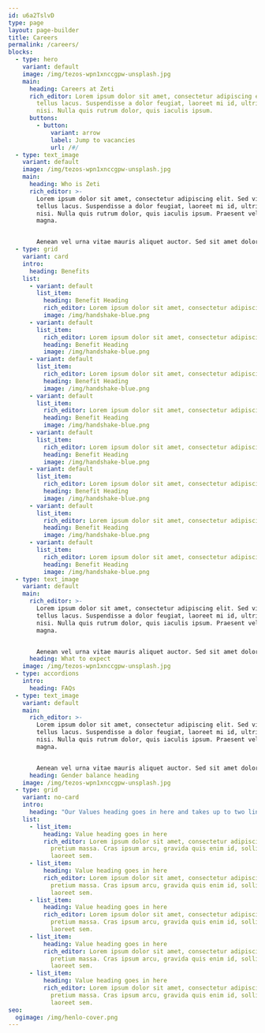 ```yaml
---
id: u6a2TslvD
type: page
layout: page-builder
title: Careers
permalink: /careers/
blocks:
  - type: hero
    variant: default
    image: /img/tezos-wpn1xnccgpw-unsplash.jpg
    main:
      heading: Careers at Zeti
      rich_editor: Lorem ipsum dolor sit amet, consectetur adipiscing elit. Sed vitae
        tellus lacus. Suspendisse a dolor feugiat, laoreet mi id, ultricies
        nisi. Nulla quis rutrum dolor, quis iaculis ipsum.
      buttons:
        - button:
            variant: arrow
            label: Jump to vacancies
            url: /#/
  - type: text_image
    variant: default
    image: /img/tezos-wpn1xnccgpw-unsplash.jpg
    main:
      heading: Who is Zeti
      rich_editor: >-
        Lorem ipsum dolor sit amet, consectetur adipiscing elit. Sed vitae
        tellus lacus. Suspendisse a dolor feugiat, laoreet mi id, ultricies
        nisi. Nulla quis rutrum dolor, quis iaculis ipsum. Praesent vel luctus
        magna. 


        Aenean vel urna vitae mauris aliquet auctor. Sed sit amet dolor diam. Nunc vel nulla sem. Donec non fringilla orci. Curabitur sed orci feugiat, fermentum quam non, condimentum elit.
  - type: grid
    variant: card
    intro:
      heading: Benefits
    list:
      - variant: default
        list_item:
          heading: Benefit Heading
          rich_editor: Lorem ipsum dolor sit amet, consectetur adipiscing elit
          image: /img/handshake-blue.png
      - variant: default
        list_item:
          rich_editor: Lorem ipsum dolor sit amet, consectetur adipiscing elit
          heading: Benefit Heading
          image: /img/handshake-blue.png
      - variant: default
        list_item:
          rich_editor: Lorem ipsum dolor sit amet, consectetur adipiscing elit
          heading: Benefit Heading
          image: /img/handshake-blue.png
      - variant: default
        list_item:
          rich_editor: Lorem ipsum dolor sit amet, consectetur adipiscing elit
          heading: Benefit Heading
          image: /img/handshake-blue.png
      - variant: default
        list_item:
          rich_editor: Lorem ipsum dolor sit amet, consectetur adipiscing elit
          heading: Benefit Heading
          image: /img/handshake-blue.png
      - variant: default
        list_item:
          rich_editor: Lorem ipsum dolor sit amet, consectetur adipiscing elit
          heading: Benefit Heading
          image: /img/handshake-blue.png
      - variant: default
        list_item:
          rich_editor: Lorem ipsum dolor sit amet, consectetur adipiscing elit
          heading: Benefit Heading
          image: /img/handshake-blue.png
      - variant: default
        list_item:
          rich_editor: Lorem ipsum dolor sit amet, consectetur adipiscing elit
          heading: Benefit Heading
          image: /img/handshake-blue.png
  - type: text_image
    variant: default
    main:
      rich_editor: >-
        Lorem ipsum dolor sit amet, consectetur adipiscing elit. Sed vitae
        tellus lacus. Suspendisse a dolor feugiat, laoreet mi id, ultricies
        nisi. Nulla quis rutrum dolor, quis iaculis ipsum. Praesent vel luctus
        magna. 


        Aenean vel urna vitae mauris aliquet auctor. Sed sit amet dolor diam. Nunc vel nulla sem. Donec non fringilla orci. Curabitur sed orci feugiat, fermentum quam non, condimentum elit.
      heading: What to expect
    image: /img/tezos-wpn1xnccgpw-unsplash.jpg
  - type: accordions
    intro:
      heading: FAQs
  - type: text_image
    variant: default
    main:
      rich_editor: >-
        Lorem ipsum dolor sit amet, consectetur adipiscing elit. Sed vitae
        tellus lacus. Suspendisse a dolor feugiat, laoreet mi id, ultricies
        nisi. Nulla quis rutrum dolor, quis iaculis ipsum. Praesent vel luctus
        magna. 


        Aenean vel urna vitae mauris aliquet auctor. Sed sit amet dolor diam. Nunc vel nulla sem. Donec non fringilla orci. Curabitur sed orci feugiat, fermentum quam non, condimentum elit.
      heading: Gender balance heading
    image: /img/tezos-wpn1xnccgpw-unsplash.jpg
  - type: grid
    variant: no-card
    intro:
      heading: "Our Values heading goes in here and takes up to two lines "
    list:
      - list_item:
          heading: Value heading goes in here
          rich_editor: Lorem ipsum dolor sit amet, consectetur adipiscing elit. Sed nec
            pretium massa. Cras ipsum arcu, gravida quis enim id, sollicitudin
            laoreet sem.
      - list_item:
          heading: Value heading goes in here
          rich_editor: Lorem ipsum dolor sit amet, consectetur adipiscing elit. Sed nec
            pretium massa. Cras ipsum arcu, gravida quis enim id, sollicitudin
            laoreet sem.
      - list_item:
          heading: Value heading goes in here
          rich_editor: Lorem ipsum dolor sit amet, consectetur adipiscing elit. Sed nec
            pretium massa. Cras ipsum arcu, gravida quis enim id, sollicitudin
            laoreet sem.
      - list_item:
          heading: Value heading goes in here
          rich_editor: Lorem ipsum dolor sit amet, consectetur adipiscing elit. Sed nec
            pretium massa. Cras ipsum arcu, gravida quis enim id, sollicitudin
            laoreet sem.
      - list_item:
          heading: Value heading goes in here
          rich_editor: Lorem ipsum dolor sit amet, consectetur adipiscing elit. Sed nec
            pretium massa. Cras ipsum arcu, gravida quis enim id, sollicitudin
            laoreet sem.
seo:
  ogimage: /img/henlo-cover.png
---
```


